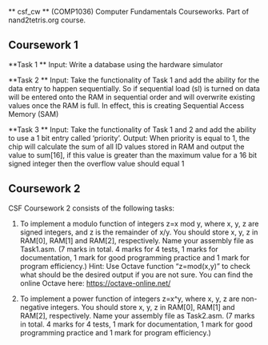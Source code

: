 ** csf_cw **
(COMP1036) Computer Fundamentals Courseworks. Part of nand2tetris.org course.

## Coursework 1

**Task 1 **
Input:
Write a database using the hardware simulator

**Task 2 **
Input:
Take the functionality of Task 1 and add the ability for the data entry to happen sequentially. So if sequential load (sl) is turned on data will be entered onto the RAM in sequential order and will overwrite existing values once the RAM is full. In effect, this is creating Sequential Access Memory (SAM)

**Task 3 **
Input:
Take the functionality of Task 1 and 2 and add the ability to use a 1 bit entry called ‘priority’.
Output:
When priority is equal to 1, the chip will calculate the sum of all ID values stored in RAM and output the value to sum[16], if this value is greater than the maximum value for a 16 bit signed integer then the overflow value should equal 1

## Coursework 2

CSF Coursework 2 consists of the following tasks:

1. To implement a modulo function of integers z=x mod y, where x, y, z are signed
integers, and z is the remainder of x/y. You should store x, y, z in RAM[0], RAM[1] and RAM[2], respectively. Name your assembly file as Task1.asm. (7 marks in total. 4 marks for 4 tests, 1 marks for documentation, 1 mark for good programming practice and 1 mark for program efficiency.)
Hint: Use Octave function “z=mod(x,y)” to check what should be the desired output if you are not sure. You can find the online Octave here:
https://octave-online.net/

2. To implement a power function of integers z=x^y, where x, y, z are non-negative integers. You should store x, y, z in RAM[0], RAM[1] and RAM[2], respectively. Name your assembly file as Task2.asm. (7 marks in total. 4 marks for 4 tests, 1 mark for documentation, 1 mark for good programming practice and 1 mark for program efficiency.)
